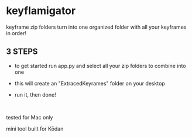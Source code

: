 # keyflamigator
keyframe zip folders turn into one organized folder with all your keyframes in order!

## 3 STEPS
- to get started run app.py and select all your zip folders to combine into one

- this will create an "ExtracedKeyrames" folder on your desktop
- run it, then done!

<br>

tested for Mac only

mini tool built for Kōdan
